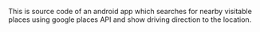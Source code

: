 This is source code of an android app which searches for nearby visitable places using google places API and show driving direction to the location.

